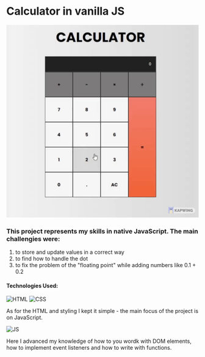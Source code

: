 # Calculator in vanilla JS 

![Gif](calc-js.gif)

### This project represents my skills in native JavaScript. The main challengies were:
1) to store and update values in a correct way
2) to find how to handle the dot
3) to fix the problem of the "floating point" while adding numbers like 0.1 + 0.2

#### Technologies Used:
![HTML](https://img.shields.io/badge/-HTML5-red) ![CSS](https://img.shields.io/badge/-CSS3-blue) 

As for the HTML and styling I kept it simple - the main focus of the project is on JavaScript.

![JS](https://img.shields.io/badge/-JAVASCRIPT-yellow)

Here I advanced my knowledge of how to you wordk with DOM elements, how to implement event listeners and how to write with functions.



